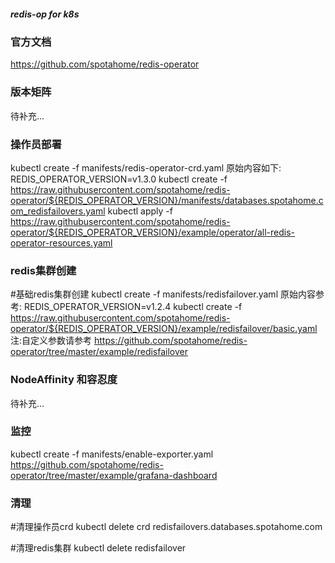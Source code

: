 #####  redis-op for k8s

### 官方文档
https://github.com/spotahome/redis-operator

### 版本矩阵
待补充...

### 操作员部署

kubectl create -f  manifests/redis-operator-crd.yaml
原始内容如下:
REDIS_OPERATOR_VERSION=v1.3.0
kubectl create -f https://raw.githubusercontent.com/spotahome/redis-operator/${REDIS_OPERATOR_VERSION}/manifests/databases.spotahome.com_redisfailovers.yaml
kubectl apply -f https://raw.githubusercontent.com/spotahome/redis-operator/${REDIS_OPERATOR_VERSION}/example/operator/all-redis-operator-resources.yaml

### redis集群创建

#基础redis集群创建
kubectl create -f manifests/redisfailover.yaml
原始内容参考:
REDIS_OPERATOR_VERSION=v1.2.4
kubectl create -f https://raw.githubusercontent.com/spotahome/redis-operator/${REDIS_OPERATOR_VERSION}/example/redisfailover/basic.yaml
注:自定义参数请参考 https://github.com/spotahome/redis-operator/tree/master/example/redisfailover

### NodeAffinity 和容忍度
待补充...

### 监控
kubectl create -f manifests/enable-exporter.yaml
https://github.com/spotahome/redis-operator/tree/master/example/grafana-dashboard


### 清理

#清理操作员crd
kubectl delete crd redisfailovers.databases.spotahome.com

#清理redis集群
kubectl delete redisfailover <NAME>